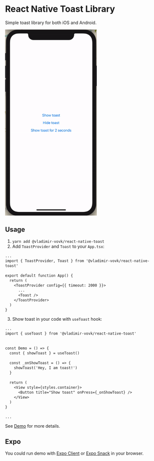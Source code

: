 # React Native Toast Library

Simple toast library for both iOS and Android.

<img src="./screen.gif" width="300"></img>

## Usage

1. `yarn add @vladimir-vovk/react-native-toast`
2. Add `ToastProvider` and `Toast` to your `App.tsx`:
```
...
import { ToastProvider, Toast } from '@vladimir-vovk/react-native-toast'

export default function App() {
  return (
    <ToastProvider config={{ timeout: 2000 }}>
      ...
      <Toast />
    </ToastProvider>
  )
}
```
3. Show toast in your code with `useToast` hook:
```
...
import { useToast } from '@vladimir-vovk/react-native-toast'


const Demo = () => {
  const { showToast } = useToast()

  const _onShowToast = () => {
    showToast('Hey, I am toast!')
  }

  return (
    <View style={styles.container}>
      <Button title="Show toast" onPress={_onShowToast} />
    </View>
  )
}

...
```

See [Demo]() for more details.

## Expo

You could run demo with [Expo Client](https://expo.io/@vladimir_vovk/) or [Expo Snack](https://snack.expo.io/) in your browser.
